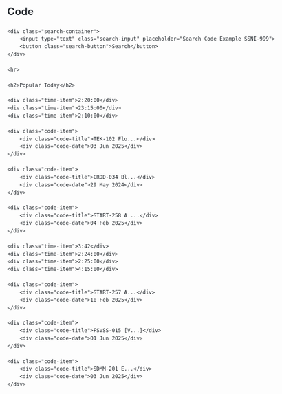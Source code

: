 <!DOCTYPE html>
<html lang="en">
<head>
    <meta charset="UTF-8">
    <meta name="viewport" content="width=device-width, initial-scale=1.0">
    <title>Code Search</title>
    <style>
        body {
            font-family: -apple-system, BlinkMacSystemFont, "Segoe UI", Helvetica, Arial, sans-serif;
            max-width: 1012px;
            margin: 0 auto;
            padding: 20px;
            color: #24292e;
            line-height: 1.5;
        }
        h1 {
            font-size: 24px;
            font-weight: 600;
            margin-bottom: 20px;
        }
        .search-container {
            display: flex;
            margin-bottom: 30px;
        }
        .search-input {
            flex: 1;
            padding: 5px 12px;
            font-size: 14px;
            line-height: 20px;
            border: 1px solid #d1d5da;
            border-radius: 6px;
            box-shadow: inset 0 1px 2px rgba(27,31,35,0.075);
        }
        .search-button {
            margin-left: 10px;
            padding: 5px 16px;
            font-size: 14px;
            font-weight: 500;
            color: white;
            background-color: #2ea44f;
            border: 1px solid rgba(27,31,35,0.15);
            border-radius: 6px;
            cursor: pointer;
        }
        h2 {
            font-size: 20px;
            font-weight: 600;
            margin: 24px 0 16px;
            padding-bottom: 8px;
            border-bottom: 1px solid #eaecef;
        }
        .time-item {
            font-weight: 600;
            margin: 10px 0;
        }
        .code-item {
            margin: 15px 0;
        }
        .code-title {
            font-weight: 600;
            color: #0366d6;
        }
        .code-date {
            font-size: 12px;
            color: #586069;
        }
    </style>
</head>
<body>
    <h1>Code</h1>
    
    <div class="search-container">
        <input type="text" class="search-input" placeholder="Search Code Example SSNI-999">
        <button class="search-button">Search</button>
    </div>
    
    <hr>
    
    <h2>Popular Today</h2>
    
    <div class="time-item">2:20:00</div>
    <div class="time-item">23:15:00</div>
    <div class="time-item">2:10:00</div>
    
    <div class="code-item">
        <div class="code-title">TEK-102 Flo...</div>
        <div class="code-date">03 Jun 2025</div>
    </div>
    
    <div class="code-item">
        <div class="code-title">CRDD-034 Bl...</div>
        <div class="code-date">29 May 2024</div>
    </div>
    
    <div class="code-item">
        <div class="code-title">START-258 A ...</div>
        <div class="code-date">04 Feb 2025</div>
    </div>
    
    <div class="time-item">3:42</div>
    <div class="time-item">2:24:00</div>
    <div class="time-item">2:25:00</div>
    <div class="time-item">4:15:00</div>
    
    <div class="code-item">
        <div class="code-title">START-257 A...</div>
        <div class="code-date">10 Feb 2025</div>
    </div>
    
    <div class="code-item">
        <div class="code-title">FSVSS-015 [V...]</div>
        <div class="code-date">01 Jun 2025</div>
    </div>
    
    <div class="code-item">
        <div class="code-title">SDMM-201 E...</div>
        <div class="code-date">03 Jun 2025</div>
    </div>
</body>
</html>
